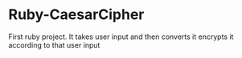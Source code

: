 # Ruby-CaesarCipher
First ruby project. It takes user input and then converts it encrypts it according to that user input
